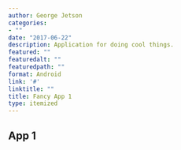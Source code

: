```yaml
---
author: George Jetson
categories:
- ""
date: "2017-06-22"
description: Application for doing cool things.
featured: ""
featuredalt: ""
featuredpath: ""
format: Android
link: '#'
linktitle: ""
title: Fancy App 1
type: itemized
---
```


## App 1
